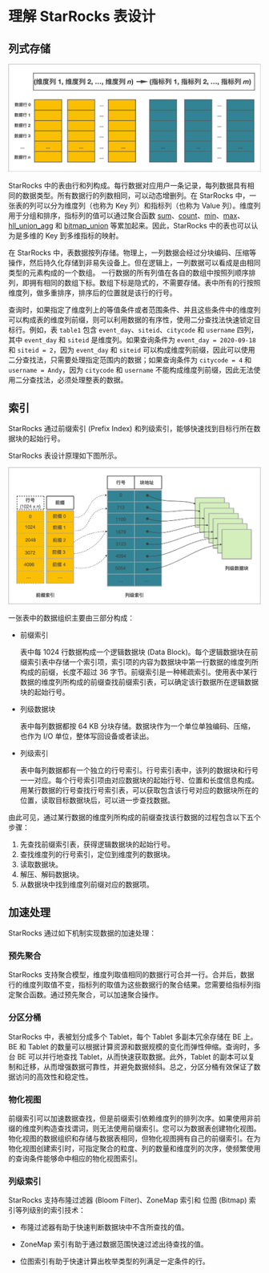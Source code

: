 # 理解 StarRocks 表设计

## 列式存储

![列式存储](/assets/3.1-1.png)

StarRocks 中的表由行和列构成。每行数据对应用户一条记录，每列数据具有相同的数据类型。所有数据行的列数相同，可以动态增删列。在 StarRocks 中，一张表的列可以分为维度列（也称为 Key 列）和指标列（也称为 Value 列）。维度列用于分组和排序，指标列的值可以通过聚合函数 [sum](/sql-reference/sql-functions/aggregate-functions/sum.md)、[count](/sql-reference/sql-functions/aggregate-functions/count.md)、[min](/sql-reference/sql-functions/aggregate-functions/min.md)、[max](/sql-reference/sql-functions/aggregate-functions/max.md)、[hll_union_agg](/sql-reference/sql-functions/aggregate-functions/hll_union_agg.md) 和 [bitmap_union](/sql-reference/sql-functions/bitmap-functions/bitmap_union.md) 等累加起来。因此，StarRocks 中的表也可以认为是多维的 Key 到多维指标的映射。

在 StarRocks 中，表数据按列存储。物理上，一列数据会经过分块编码、压缩等操作，然后持久化存储到非易失设备上。但在逻辑上，一列数据可以看成是由相同类型的元素构成的一个数组。 一行数据的所有列值在各自的数组中按照列顺序排列，即拥有相同的数组下标。数组下标是隐式的，不需要存储。表中所有的行按照维度列，做多重排序，排序后的位置就是该行的行号。

查询时，如果指定了维度列上的等值条件或者范围条件、并且这些条件中的维度列可以构成表的维度列前缀，则可以利用数据的有序性，使用二分查找法快速锁定目标行。例如，表 `table1` 包含 `event_day`、`siteid`、`citycode` 和 `username` 四列，其中 `event_day` 和 `siteid` 是维度列。如果查询条件为 `event_day = 2020-09-18` 和 `siteid = 2`，因为 `event_day` 和 `siteid` 可以构成维度列前缀，因此可以使用二分查找法，只需要处理指定范围内的数据；如果查询条件为 `citycode = 4` 和 `username = Andy`，因为 `citycode` 和 `username` 不能构成维度列前缀，因此无法使用二分查找法，必须处理整表的数据。

## 索引

StarRocks 通过前缀索引 (Prefix Index) 和列级索引，能够快速找到目标行所在数据块的起始行号。

StarRocks 表设计原理如下图所示。

![稀疏索引](/assets/3.1-2.png)

一张表中的数据组织主要由三部分构成：

- 前缀索引

  表中每 1024 行数据构成一个逻辑数据块 (Data Block)。每个逻辑数据块在前缀索引表中存储一个索引项，索引项的内容为数据块中第一行数据的维度列所构成的前缀，长度不超过 36 字节。前缀索引是一种稀疏索引。使用表中某行数据的维度列所构成的前缀查找前缀索引表，可以确定该行数据所在逻辑数据块的起始行号。

- 列级数据块

  表中每列数据都按 64 KB 分块存储。数据块作为一个单位单独编码、压缩，也作为 I/O 单位，整体写回设备或者读出。

- 列级索引

  表中每列数据都有一个独立的行号索引。行号索引表中，该列的数据块和行号一一对应。每个行号索引项由对应数据块的起始行号、位置和长度信息构成。用某行数据的行号查找行号索引表，可以获取包含该行号对应的数据块所在的位置，读取目标数据块后，可以进一步查找数据。

由此可见，通过某行数据的维度列所构成的前缀查找该行数据的过程包含以下五个步骤：

1. 先查找前缀索引表，获得逻辑数据块的起始行号。
2. 查找维度列的行号索引，定位到维度列的数据块。
3. 读取数据块。
4. 解压、解码数据块。
5. 从数据块中找到维度列前缀对应的数据项。

## 加速处理

StarRocks 通过如下机制实现数据的加速处理：

### 预先聚合

StarRocks 支持聚合模型，维度列取值相同的数据行可合并一行。合并后，数据行的维度列取值不变，指标列的取值为这些数据行的聚合结果。您需要给指标列指定聚合函数。通过预先聚合，可以加速聚合操作。

### 分区分桶

StarRocks 中，表被划分成多个 Tablet，每个 Tablet 多副本冗余存储在 BE 上。BE 和 Tablet 的数量可以根据计算资源和数据规模的变化而弹性伸缩。查询时，多台 BE 可以并行地查找 Tablet，从而快速获取数据。此外，Tablet 的副本可以复制和迁移，从而增强数据可靠性，并避免数据倾斜。总之，分区分桶有效保证了数据访问的高效性和稳定性。

### 物化视图

前缀索引可以加速数据查找，但是前缀索引依赖维度列的排列次序。如果使用非前缀的维度列构造查找谓词，则无法使用前缀索引。您可以为数据表创建物化视图。物化视图的数据组织和存储与数据表相同，但物化视图拥有自己的前缀索引。在为物化视图创建索引时，可指定聚合的粒度、列的数量和维度列的次序，使频繁使用的查询条件能够命中相应的物化视图索引。

### 列级索引

StarRocks 支持布隆过滤器 (Bloom Filter)、ZoneMap 索引和 位图 (Bitmap) 索引等列级别的索引技术：

- 布隆过滤器有助于快速判断数据块中不含所查找的值。

- ZoneMap 索引有助于通过数据范围快速过滤出待查找的值。

- 位图索引有助于快速计算出枚举类型的列满足一定条件的行。
